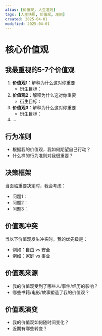 ```yaml
---
alias: [价值观, 人生准则]
tags: [人生快照, 价值观, 准则]
created: 2025-04-01
modified: 2025-04-01
---
```

# 核心价值观

## 我最重视的5-7个价值观
1. **价值观1**：解释为什么这对你重要
	- 衍生目标：
2. **价值观2**：解释为什么这对你重要
	- 衍生目标：
3. **价值观3**：解释为什么这对你重要
	- 衍生目标：
4. ...

## 行为准则
- 根据我的价值观，我如何期望自己行动？
- 什么样的行为准则对我很重要？

## 决策框架
当面临重要决定时，我会考虑：
- 问题1：
- 问题2：
- 问题3：

## 价值观冲突
当以下价值观发生冲突时，我的优先级是：
- 例如：自由 vs 安全
- 例如：家庭 vs 事业

## 价值观来源
- 我的价值观受到了哪些人/事件/经历的影响？
- 哪些书籍/电影/故事塑造了我的价值观？

## 价值观演变
- 我的价值观如何随时间变化？
- 近期有哪些转变？
